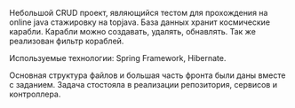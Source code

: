 Небольшой CRUD проект, являющийся тестом для прохождения на online java стажировку на topjava.
База данных хранит космические карабли. Карабли можно создавать, удалять, обнавлять. Так же реализован фильтр кораблей.

Используемые технологии: Spring Framework, Hibernate.

Основная структура файлов и большая часть фронта были даны вместе с заданием.
Задача стостояла в реализации репозитория, сервисов и контроллера.
